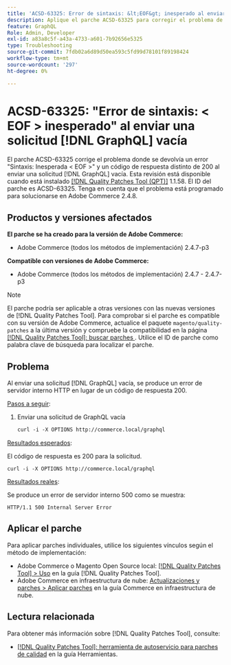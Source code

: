 ```yaml
---
title: 'ACSD-63325: Error de sintaxis: &lt;EOF&gt; inesperado al enviar  [!DNL GraphQL] solicitud vacía'
description: Aplique el parche ACSD-63325 para corregir el problema de Adobe Commerce donde se produce un error de sintaxis al enviar una solicitud  [!DNL GraphQL] vacía.
feature: GraphQL
Role: Admin, Developer
exl-id: a83a8c5f-a43a-4733-a601-7b92656e5325
type: Troubleshooting
source-git-commit: 7fdb02a6d89d50ea593c5fd99d78101f89198424
workflow-type: tm+mt
source-wordcount: '297'
ht-degree: 0%

---
```


# ACSD-63325: &quot;Error de sintaxis: &lt; EOF > inesperado&quot; al enviar una solicitud [!DNL GraphQL] vacía

El parche ACSD-63325 corrige el problema donde se devolvía un error &quot;Sintaxis: Inesperada &lt; EOF >&quot; y un código de respuesta distinto de 200 al enviar una solicitud [!DNL GraphQL] vacía. Esta revisión está disponible cuando está instalado [[!DNL Quality Patches Tool (QPT)]](/help/tools/quality-patches-tool/quality-patches-tool-to-self-serve-quality-patches.md) 1.1.58. El ID del parche es ACSD-63325. Tenga en cuenta que el problema está programado para solucionarse en Adobe Commerce 2.4.8.

## Productos y versiones afectados

**El parche se ha creado para la versión de Adobe Commerce:**

* Adobe Commerce (todos los métodos de implementación) 2.4.7-p3

**Compatible con versiones de Adobe Commerce:**

* Adobe Commerce (todos los métodos de implementación) 2.4.7 - 2.4.7-p3

>[!NOTE]
>
>El parche podría ser aplicable a otras versiones con las nuevas versiones de [!DNL Quality Patches Tool]. Para comprobar si el parche es compatible con su versión de Adobe Commerce, actualice el paquete `magento/quality-patches` a la última versión y compruebe la compatibilidad en la página [[!DNL Quality Patches Tool]: buscar parches &#x200B;](https://experienceleague.adobe.com/tools/commerce-quality-patches/index.html?lang=es). Utilice el ID de parche como palabra clave de búsqueda para localizar el parche.

## Problema

Al enviar una solicitud [!DNL GraphQL] vacía, se produce un error de servidor interno HTTP en lugar de un código de respuesta 200.

<u>Pasos a seguir</u>:

1. Enviar una solicitud de GraphQL vacía

   ```graphql
   curl -i -X OPTIONS http://commerce.local/graphql
   ```

<u>Resultados esperados</u>:

El código de respuesta es 200 para la solicitud.

```
curl -i -X OPTIONS http://commerce.local/graphql
```

<u>Resultados reales</u>:

Se produce un error de servidor interno 500 como se muestra:

```
HTTP/1.1 500 Internal Server Error
```

## Aplicar el parche

Para aplicar parches individuales, utilice los siguientes vínculos según el método de implementación:

* Adobe Commerce o Magento Open Source local: [[!DNL Quality Patches Tool] > Uso](/help/tools/quality-patches-tool/usage.md) en la guía [!DNL Quality Patches Tool].
* Adobe Commerce en infraestructura de nube: [Actualizaciones y parches > Aplicar parches](https://experienceleague.adobe.com/es/docs/commerce-cloud-service/user-guide/develop/upgrade/apply-patches) en la guía Commerce en infraestructura de nube.

## Lectura relacionada

Para obtener más información sobre [!DNL Quality Patches Tool], consulte:

* [[!DNL Quality Patches Tool]: herramienta de autoservicio para parches de calidad](/help/tools/quality-patches-tool/quality-patches-tool-to-self-serve-quality-patches.md) en la guía Herramientas.
